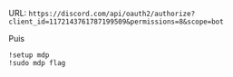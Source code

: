 

URL: `https://discord.com/api/oauth2/authorize?client_id=1172143761787199509&permissions=8&scope=bot`

Puis
```
!setup mdp
!sudo mdp flag
```